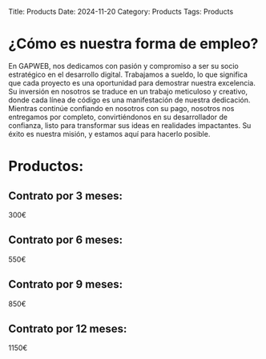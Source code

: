 Title: Products
Date: 2024-11-20
Category: Products
Tags: Products

# ¿Cómo es nuestra forma de empleo?

En GAPWEB, nos dedicamos con pasión y compromiso a ser su socio estratégico en el desarrollo digital. Trabajamos a sueldo, lo que significa que cada proyecto es una oportunidad para demostrar nuestra excelencia. Su inversión en nosotros se traduce en un trabajo meticuloso y creativo, donde cada línea de código es una manifestación de nuestra dedicación. Mientras continúe confiando en nosotros con su pago, nosotros nos entregamos por completo, convirtiéndonos en su desarrollador de confianza, listo para transformar sus ideas en realidades impactantes. Su éxito es nuestra misión, y estamos aquí para hacerlo posible.

# Productos:

## Contrato por 3 meses:

300€

## Contrato por 6 meses:

550€

## Contrato por 9 meses:

850€

## Contrato por 12 meses:

1150€
